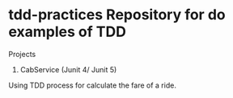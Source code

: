 # tdd-practices Repository for do examples of TDD

Projects

1. CabService (Junit 4/ Junit 5)

Using TDD process for calculate the fare of a ride.  
